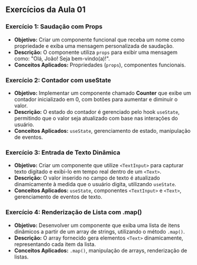 ## Exercícios da Aula 01

### **Exercício 1: Saudação com Props**
- **Objetivo:** Criar um componente funcional que receba um nome como propriedade e exiba uma mensagem personalizada de saudação.
- **Descrição:** O componente utiliza `props` para exibir uma mensagem como: "Olá, João! Seja bem-vindo(a)!".
- **Conceitos Aplicados:** Propriedades (`props`), componentes funcionais.

### **Exercício 2: Contador com useState**
- **Objetivo:** Implementar um componente chamado **Counter** que exibe um contador inicializado em 0, com botões para aumentar e diminuir o valor.
- **Descrição:** O estado do contador é gerenciado pelo hook `useState`, permitindo que o valor seja atualizado com base nas interações do usuário.
- **Conceitos Aplicados:** `useState`, gerenciamento de estado, manipulação de eventos.

### **Exercício 3: Entrada de Texto Dinâmica**
- **Objetivo:** Criar um componente que utilize `<TextInput>` para capturar texto digitado e exibi-lo em tempo real dentro de um `<Text>`.
- **Descrição:** O valor inserido no campo de texto é atualizado dinamicamente à medida que o usuário digita, utilizando `useState`.
- **Conceitos Aplicados:** `useState`, componentes `<TextInput>` e `<Text>`, gerenciamento de eventos de texto.

### **Exercício 4: Renderização de Lista com .map()**
- **Objetivo:** Desenvolver um componente que exiba uma lista de itens dinâmicos a partir de um array de strings, utilizando o método `.map()`.
- **Descrição:** O array fornecido gera elementos `<Text>` dinamicamente, representando cada item da lista.
- **Conceitos Aplicados:** `.map()`, manipulação de arrays, renderização de listas.
